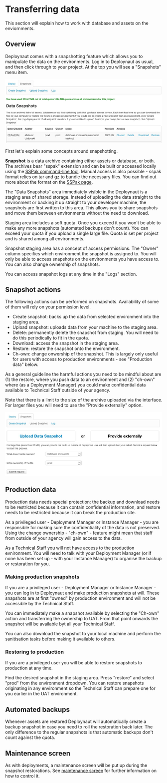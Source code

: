 <!--
title: Transferring data
pagenumber: 8
-->

# Transferring data

This section will explain how to work with database and assets on the enviornments.

## Overview

Deploynaut comes with a snapshotting feature which allows you to manipulate the data on the environments. Log in to
Deploynaut as usual, and then click through to your project. At the top you will see a "Snapshots" menu item.

![Deploynaut - snapshots interface](_images/deploynaut-snapshots.jpg)

First let's explain some concepts around snapshotting.

**Snapshot** is a data archive containing either assets or database, or both. The archives bear "sspak" extension and
can be built or accessed locally using the [SSPak command-line tool](http://silverstripe.github.io/sspak/). Manual
access is also possible - sspak format relies on tar and gz to bundle the necessary files. You can find out more about
the format on the [SSPak page](http://silverstripe.github.io/sspak/).

The "Data Snapshots" area immediately visible in the Deploynaut is a staging area of shared storage. Instead of
uploading the data straight to the environment or backing it up straight to your developer machine, the snapshots are
first written to this area. This allows you to share snapshots and move them between environments without the need to
download.

Staging area includes a soft quota. Once you exceed it you won't be able to make any more snapshots (automated backups
don't count). You can exceed your quota if you upload a single large file. Quota is set per project and is shared
among all environments.

Snapshot staging area has a concept of access permissions. The "Owner" column specifies which environment the snapshot
is assigned to. You will only be able to access snapshots on the environments you have access to. You can also change
ownership of snapshots.

You can access snapshot logs at any time in the "Logs" section.

## Snapshot actions

The following actions can be performed on snapshots. Availability of some of them will rely on your permission level.

* Create snapshot: backs up the data from selected environment into the staging area.
* Upload snapshot: uploads data from your machine to the staging area.
* Delete: permanently delete the snapshot from staging. You will need to do this periodically to fit in the quota.
* Download: access the snapshot in the staging area.
* Restore: restore the snapshot onto the environment.
* Ch-own: change onwership of the snapshot. This is largely only useful for users with access to production
environments - see "Production data" below.

As a general guideline the harmful actions you need to be mindful about are (1) the restore, where you push data to an
environment and (2) "ch-own" where (as a Deployment Manager) you could make confidential data available to Technical
Staff outside of your agency.

Note that there is a limit to the size of the archive uploaded via the interface. For larger files you will need to use
the "Provide externally" option.

![Deploynaut - uploading a snapshot](_images/deploynaut-external-upload.jpg)

## Production data

Production data needs special protection: the backup and download needs to be restricted because it can contain
confidential information, and restore needs to be restricted because it can break the production site.

<div class="notice" markdown='1'>
As a privileged user - Deployment Manager or Instance Manager - you are responsible for making sure the confidentiality
of the data is not preserved. Using the change ownership - "ch-own" - feature might mean that staff from outside of your
agency will gain access to the data.
</div>

As a Technical Staff you will not have access to the production evnironment. You will need to talk with your Deployment
Manager (or if none has been set up - with your Instance Manager) to organise the backup or restoration for you.

### Making production snapshots

If you are a privileged user - Deployment Manager or Instance Manager - you can log in to Deploynaut and make production
snapshots at will. These snapshots are at first "owned" by production environment and will not be accessible by the
Technical Staff.

You can immediately make a snapshot available by selecting the "Ch-own" action and transferring the ownership to
UAT. From that point onwards the snapshot will be available byt all your Technical Staff.

You can also download the snapshot to your local machine and perform the sanitisation tasks before making it available
to others.

### Restoring to production

If you are a privileged user you will be able to restore snapshots to production at any time.

Find the desired snapshot in the staging area. Press "restore" and select "prod" from the environment dropdown. You can
restore snapshots originating in any environment so the Technical Staff can prepare one for you earlier in the UAT
environment.

## Automated backups

Whenever assets are restored Deploynaut will automatically create a backup snapshot in case you need to roll the
restoration back later. The only difference to the regular snapshots is that automatic backups don't count against the
quota.

## Maintenance screen

As with deployments, a maintenance screen will be put up during the snapshot restorations. See [maintenance screen](/cwp-features/maintenance_screen)
for further information on how to control it.
